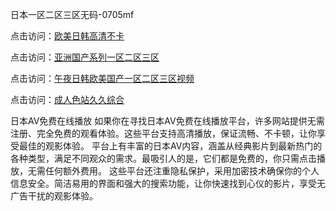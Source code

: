 日本一区二区三区无码-0705mf

点击访问：<a href="https://tfda.pages.dev/">欧美日韩高清不卡</a>

点击访问：<a href="https://bsdf-5f5.pages.dev/">亚洲国产系列一区二区三区</a>

点击访问：<a href="https://cfad.pages.dev/">午夜日韩欧美国产一区二区三区视频</a>

点击访问：<a href="https://gfd-5xg.pages.dev/">成人色站久久综合</a>

日本AV免费在线播放
如果你在寻找日本AV免费在线播放平台，许多网站提供无需注册、完全免费的观看体验。这些平台支持高清播放，保证流畅、不卡顿，让你享受最佳的观影体验。
平台上有丰富的日本AV内容，涵盖从经典影片到最新热门的各种类型，满足不同观众的需求。最吸引人的是，它们都是免费的，你只需点击播放，无需任何额外费用。
这些平台还注重隐私保护，采用加密技术确保你的个人信息安全。简洁易用的界面和强大的搜索功能，让你快速找到心仪的影片，享受无广告干扰的观影体验。

<span style="display:none;">[Canonical link](）</span>


